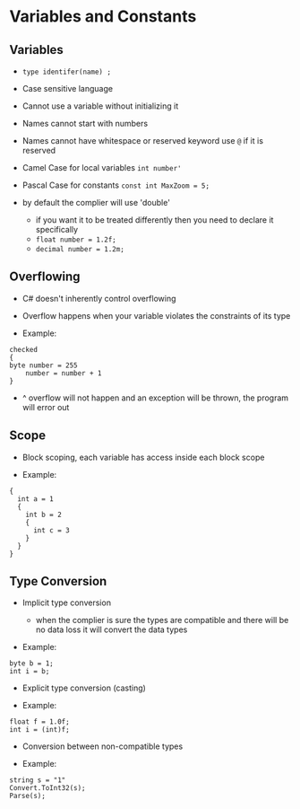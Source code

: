# Variables and Constants

## Variables
  
* `type identifer(name) ;`

* Case sensitive language

* Cannot use a variable without initializing it

* Names cannot start with numbers

* Names cannot have whitespace or reserved keyword use `@` if it is reserved

* Camel Case for local variables `int number'`

* Pascal Case for constants `const int MaxZoom = 5;`

* by default the complier will use 'double'
  * if you want it to be treated differently then you need to declare it specifically
  * `float number = 1.2f;`
  * `decimal number = 1.2m;`

## Overflowing

* C# doesn't inherently control overflowing

* Overflow happens when your variable violates the constraints of its type

* Example:

```(C#)
checked
{
byte number = 255
    number = number + 1
}
```

* ^ overflow will not happen and an exception will be thrown, the program will error out

## Scope

* Block scoping, each variable has access inside each block scope 

* Example:

```(C#)
{
  int a = 1
  {
    int b = 2
    {
      int c = 3
    }
  }
}
```

## Type Conversion

* Implicit type conversion
  * when the complier is sure the types are compatible and there will be no data loss it will convert the data types

* Example:

```(C#)
byte b = 1;
int i = b;
```

* Explicit type conversion (casting)

* Example:

```(C#)
float f = 1.0f;
int i = (int)f;
```

* Conversion between non-compatible types

* Example:

```(C#)
string s = "1"
Convert.ToInt32(s);
Parse(s);
```

